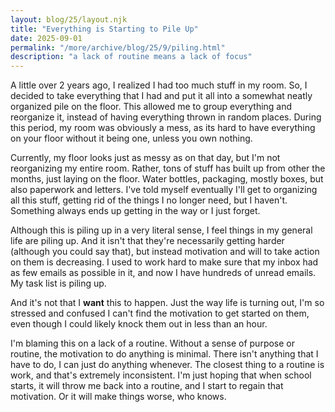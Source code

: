 ```yaml
---
layout: blog/25/layout.njk
title: "Everything is Starting to Pile Up"
date: 2025-09-01
permalink: "/more/archive/blog/25/9/piling.html"
description: "a lack of routine means a lack of focus"
---
```

A little over 2 years ago, I realized I had too much stuff in my room. So, I decided to take everything that I had and put it all into a somewhat neatly organized pile on the floor. This allowed me to group everything and reorganize it, instead of having everything thrown in random places. During this period, my room was obviously a mess, as its hard to have everything on your floor without it being one, unless you own nothing.

Currently, my floor looks just as messy as on that day, but I'm not reorganizing my entire room. Rather, tons of stuff has built up from other the months, just laying on the floor. Water bottles, packaging, mostly boxes, but also paperwork and letters. I've told myself eventually I'll get to organizing all this stuff, getting rid of the things I no longer need, but I haven't. Something always ends up getting in the way or I just forget.

Although this is piling up in a very literal sense, I feel things in my general life are piling up. And it isn't that they're necessarily getting harder (although you could say that), but instead motivation and will to take action on them is decreasing. I used to work hard to make sure that my inbox had as few emails as possible in it, and now I have hundreds of unread emails. My task list is piling up.

And it's not that I **want** this to happen. Just the way life is turning out, I'm so stressed and confused I can't find the motivation to get started on them, even though I could likely knock them out in less than an hour.

I'm blaming this on a lack of a routine. Without a sense of purpose or routine, the motivation to do anything is minimal. There isn't anything that I have to do, I can just do anything whenever. The closest thing to a routine is work, and that's extremely inconsistent. I'm just hoping that when school starts, it will throw me back into a routine, and I start to regain that motivation. Or it will make things worse, who knows.